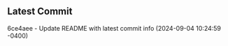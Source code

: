 
## Latest Commit
6ce4aee - Update README with latest commit info (2024-09-04 10:24:59 -0400) <Yunxi-Zhou>
